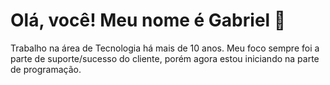 # Olá, você! Meu nome é Gabriel 👋

Trabalho na área de Tecnologia há mais de 10 anos. Meu foco sempre foi a parte de suporte/sucesso do cliente, porém agora estou iniciando na parte de programação.
